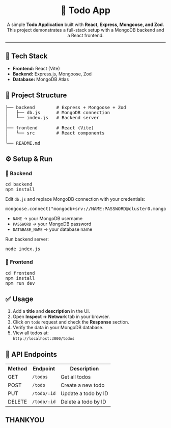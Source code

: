 <h1 align="center">📝 Todo App</h1>

<p align="center">
  A simple <b>Todo Application</b> built with 
  <b>React, Express, Mongoose, and Zod</b>.  
  This project demonstrates a full-stack setup with a MongoDB backend and a React frontend.
</p>

<hr/>

<h2>🚀 Tech Stack</h2>
<ul>
  <li><b>Frontend:</b> React (Vite)</li>
  <li><b>Backend:</b> Express.js, Mongoose, Zod</li>
  <li><b>Database:</b> MongoDB Atlas</li>
</ul>

<h2>📂 Project Structure</h2>

<pre>
├── backend        # Express + Mongoose + Zod
│   ├── db.js      # MongoDB connection
│   └── index.js   # Backend server
│
├── frontend       # React (Vite)
│   └── src        # React components
│
└── README.md
</pre>

<h2>⚙️ Setup & Run</h2>

<h3>🔧 Backend</h3>
<pre>
cd backend
npm install
</pre>

<p>Edit <code>db.js</code> and replace MongoDB connection with your credentials:</p>
<pre>
mongoose.connect("mongodb+srv://NAME:PASSWORD@cluster0.mongodb.net/DATABASE_NAME")
</pre>
<ul>
  <li><code>NAME</code> → your MongoDB username</li>
  <li><code>PASSWORD</code> → your MongoDB password</li>
  <li><code>DATABASE_NAME</code> → your database name</li>
</ul>

<p>Run backend server:</p>
<pre>
node index.js
</pre>

<h3>🎨 Frontend</h3>
<pre>
cd frontend
npm install
npm run dev
</pre>

<h2>✅ Usage</h2>
<ol>
  <li>Add a <b>title</b> and <b>description</b> in the UI.</li>
  <li>Open <b>Inspect → Network</b> tab in your browser.</li>
  <li>Click on <code>todo</code> request and check the <b>Response</b> section.</li>
  <li>Verify the data in your MongoDB database.</li>
  <li>View all todos at: <br/>
    <code>http://localhost:3000/todos</code>
  </li>
</ol>

<h2>📌 API Endpoints</h2>

<table>
  <tr>
    <th>Method</th>
    <th>Endpoint</th>
    <th>Description</th>
  </tr>
  <tr>
    <td>GET</td>
    <td><code>/todos</code></td>
    <td>Get all todos</td>
  </tr>
  <tr>
    <td>POST</td>
    <td><code>/todo</code></td>
    <td>Create a new todo</td>
  </tr>
  <tr>
    <td>PUT</td>
    <td><code>/todo/:id</code></td>
    <td>Update a todo by ID</td>
  </tr>
  <tr>
    <td>DELETE</td>
    <td><code>/todo/:id</code></td>
    <td>Delete a todo by ID</td>
  </tr>
</table>
<h2>THANKYOU </h2>
